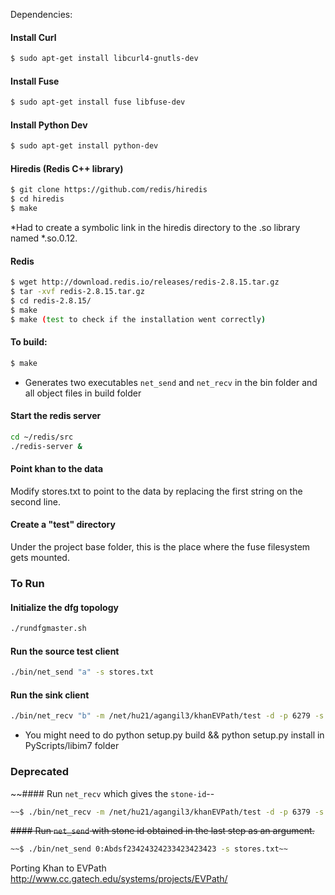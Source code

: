 Dependencies:

#### Install Curl
```sh
$ sudo apt-get install libcurl4-gnutls-dev
```

#### Install Fuse
```sh
$ sudo apt-get install fuse libfuse-dev
```

#### Install Python Dev 
```sh
$ sudo apt-get install python-dev
```


#### Hiredis (Redis C++ library)
```sh
$ git clone https://github.com/redis/hiredis
$ cd hiredis
$ make
```
*Had to create a symbolic link in the hiredis directory to the .so library named *.so.0.12.

#### Redis
```sh
$ wget http://download.redis.io/releases/redis-2.8.15.tar.gz
$ tar -xvf redis-2.8.15.tar.gz
$ cd redis-2.8.15/
$ make
$ make (test to check if the installation went correctly)
```

#### To build:
```sh
$ make
```

* Generates two executables `net_send` and `net_recv` in the bin folder 
and all object files in build folder

#### Start the redis server 
```sh
cd ~/redis/src 
./redis-server & 
```

#### Point khan to the data
Modify stores.txt to point to the data by replacing the first string on the second line.

#### Create a "test" directory
Under the project base folder, this is the place where the fuse filesystem gets mounted.


### To Run

#### Initialize the dfg topology
```sh
./rundfgmaster.sh
```

#### Run the source test client
```sh
./bin/net_send "a" -s stores.txt
```

#### Run the sink client
```sh
./bin/net_recv "b" -m /net/hu21/agangil3/khanEVPath/test -d -p 6279 -s stores.txt
```

* You might need to do python setup.py build && python setup.py install in PyScripts/libim7 folder


### Deprecated

~~#### Run `net_recv`  which gives the `stone-id`--
```sh
~~$ ./bin/net_recv -m /net/hu21/agangil3/khanEVPath/test -d -p 6379 -s stores.txt~~
```

~~#### Run `net_send` with stone id obtained in the last step as an argument.~~
```sh
~~$ ./bin/net_send 0:Abdsf23424324233423423423 -s stores.txt~~
```


Porting Khan to EVPath http://www.cc.gatech.edu/systems/projects/EVPath/
